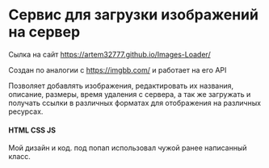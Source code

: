 # Сервис для загрузки изображений на сервер

Сылка на сайт https://artem32777.github.io/Images-Loader/

Создан по аналогии с https://imgbb.com/ и работает на его API

Позволяет добавлять изображения, редактировать их названия, описание, размеры, время удаления с сервера, а так же загружать и получать ссылки в различных форматах для отображения на различных ресурсах.

<h4>HTML CSS JS</h4>

Мой дизайн и код. под попап использовал чужой ранее написанный класс. 
